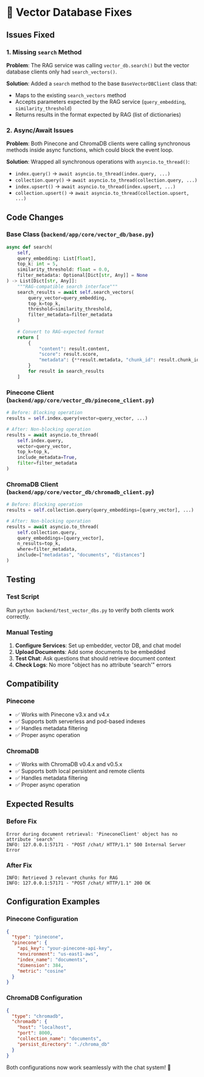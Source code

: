 # 🔧 Vector Database Fixes

## Issues Fixed

### 1. Missing `search` Method
**Problem**: The RAG service was calling `vector_db.search()` but the vector database clients only had `search_vectors()`.

**Solution**: Added a `search` method to the base `BaseVectorDBClient` class that:
- Maps to the existing `search_vectors` method
- Accepts parameters expected by the RAG service (`query_embedding`, `similarity_threshold`)
- Returns results in the format expected by RAG (list of dictionaries)

### 2. Async/Await Issues
**Problem**: Both Pinecone and ChromaDB clients were calling synchronous methods inside async functions, which could block the event loop.

**Solution**: Wrapped all synchronous operations with `asyncio.to_thread()`:
- `index.query()` → `await asyncio.to_thread(index.query, ...)`
- `collection.query()` → `await asyncio.to_thread(collection.query, ...)`
- `index.upsert()` → `await asyncio.to_thread(index.upsert, ...)`
- `collection.upsert()` → `await asyncio.to_thread(collection.upsert, ...)`

## Code Changes

### Base Class (`backend/app/core/vector_db/base.py`)
```python
async def search(
    self, 
    query_embedding: List[float], 
    top_k: int = 5, 
    similarity_threshold: float = 0.0,
    filter_metadata: Optional[Dict[str, Any]] = None
) -> List[Dict[str, Any]]:
    """RAG-compatible search interface"""
    search_results = await self.search_vectors(
        query_vector=query_embedding,
        top_k=top_k,
        threshold=similarity_threshold,
        filter_metadata=filter_metadata
    )
    
    # Convert to RAG-expected format
    return [
        {
            "content": result.content,
            "score": result.score,
            "metadata": {**result.metadata, "chunk_id": result.chunk_id}
        }
        for result in search_results
    ]
```

### Pinecone Client (`backend/app/core/vector_db/pinecone_client.py`)
```python
# Before: Blocking operation
results = self.index.query(vector=query_vector, ...)

# After: Non-blocking operation
results = await asyncio.to_thread(
    self.index.query,
    vector=query_vector,
    top_k=top_k,
    include_metadata=True,
    filter=filter_metadata
)
```

### ChromaDB Client (`backend/app/core/vector_db/chromadb_client.py`)
```python
# Before: Blocking operation
results = self.collection.query(query_embeddings=[query_vector], ...)

# After: Non-blocking operation
results = await asyncio.to_thread(
    self.collection.query,
    query_embeddings=[query_vector],
    n_results=top_k,
    where=filter_metadata,
    include=["metadatas", "documents", "distances"]
)
```

## Testing

### Test Script
Run `python backend/test_vector_dbs.py` to verify both clients work correctly.

### Manual Testing
1. **Configure Services**: Set up embedder, vector DB, and chat model
2. **Upload Documents**: Add some documents to be embedded
3. **Test Chat**: Ask questions that should retrieve document context
4. **Check Logs**: No more "object has no attribute 'search'" errors

## Compatibility

### Pinecone
- ✅ Works with Pinecone v3.x and v4.x
- ✅ Supports both serverless and pod-based indexes
- ✅ Handles metadata filtering
- ✅ Proper async operation

### ChromaDB
- ✅ Works with ChromaDB v0.4.x and v0.5.x
- ✅ Supports both local persistent and remote clients
- ✅ Handles metadata filtering
- ✅ Proper async operation

## Expected Results

### Before Fix
```
Error during document retrieval: 'PineconeClient' object has no attribute 'search'
INFO: 127.0.0.1:57171 - "POST /chat/ HTTP/1.1" 500 Internal Server Error
```

### After Fix
```
INFO: Retrieved 3 relevant chunks for RAG
INFO: 127.0.0.1:57171 - "POST /chat/ HTTP/1.1" 200 OK
```

## Configuration Examples

### Pinecone Configuration
```json
{
  "type": "pinecone",
  "pinecone": {
    "api_key": "your-pinecone-api-key",
    "environment": "us-east1-aws",
    "index_name": "documents",
    "dimension": 384,
    "metric": "cosine"
  }
}
```

### ChromaDB Configuration
```json
{
  "type": "chromadb",
  "chromadb": {
    "host": "localhost",
    "port": 8000,
    "collection_name": "documents",
    "persist_directory": "./chroma_db"
  }
}
```

Both configurations now work seamlessly with the chat system! 🎉